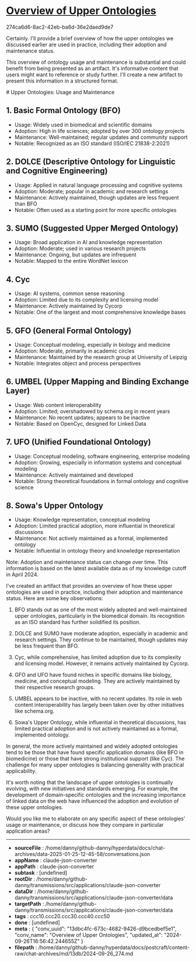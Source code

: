# [Overview of Upper Ontologies](https://claude.ai/chat/13dbc4fc-673c-4682-9426-d9bcedbef5e1)

274ca6d6-8ac2-42eb-ba6d-36e2daed9de7

 Certainly. I'll provide a brief overview of how the upper ontologies we discussed earlier are used in practice, including their adoption and maintenance status.

<antThinking>This overview of ontology usage and maintenance is substantial and could benefit from being presented as an artifact. It's informative content that users might want to reference or study further. I'll create a new artifact to present this information in a structured format.</antThinking>

<antArtifact identifier="upper-ontologies-usage" type="text/markdown" title="Upper Ontologies: Usage and Maintenance">
# Upper Ontologies: Usage and Maintenance

## 1. Basic Formal Ontology (BFO)
- Usage: Widely used in biomedical and scientific domains
- Adoption: High in life sciences; adopted by over 300 ontology projects
- Maintenance: Well-maintained; regular updates and community support
- Notable: Recognized as an ISO standard (ISO/IEC 21838-2:2021)

## 2. DOLCE (Descriptive Ontology for Linguistic and Cognitive Engineering)
- Usage: Applied in natural language processing and cognitive systems
- Adoption: Moderate; popular in academic and research settings
- Maintenance: Actively maintained, though updates are less frequent than BFO
- Notable: Often used as a starting point for more specific ontologies

## 3. SUMO (Suggested Upper Merged Ontology)
- Usage: Broad application in AI and knowledge representation
- Adoption: Moderate; used in various research projects
- Maintenance: Ongoing, but updates are infrequent
- Notable: Mapped to the entire WordNet lexicon

## 4. Cyc
- Usage: AI systems, common sense reasoning
- Adoption: Limited due to its complexity and licensing model
- Maintenance: Actively maintained by Cycorp
- Notable: One of the largest and most comprehensive knowledge bases

## 5. GFO (General Formal Ontology)
- Usage: Conceptual modeling, especially in biology and medicine
- Adoption: Moderate, primarily in academic circles
- Maintenance: Maintained by the research group at University of Leipzig
- Notable: Integrates object and process perspectives

## 6. UMBEL (Upper Mapping and Binding Exchange Layer)
- Usage: Web content interoperability
- Adoption: Limited; overshadowed by schema.org in recent years
- Maintenance: No recent updates; appears to be inactive
- Notable: Based on OpenCyc, designed for Linked Data

## 7. UFO (Unified Foundational Ontology)
- Usage: Conceptual modeling, software engineering, enterprise modeling
- Adoption: Growing, especially in information systems and conceptual modeling
- Maintenance: Actively maintained and developed
- Notable: Strong theoretical foundations in formal ontology and cognitive science

## 8. Sowa's Upper Ontology
- Usage: Knowledge representation, conceptual modeling
- Adoption: Limited practical adoption, more influential in theoretical discussions
- Maintenance: Not actively maintained as a formal, implemented ontology
- Notable: Influential in ontology theory and knowledge representation

Note: Adoption and maintenance status can change over time. This information is based on the latest available data as of my knowledge cutoff in April 2024.
</antArtifact>

I've created an artifact that provides an overview of how these upper ontologies are used in practice, including their adoption and maintenance status. Here are some key observations:

1. BFO stands out as one of the most widely adopted and well-maintained upper ontologies, particularly in the biomedical domain. Its recognition as an ISO standard has further solidified its position.

2. DOLCE and SUMO have moderate adoption, especially in academic and research settings. They continue to be maintained, though updates may be less frequent than BFO.

3. Cyc, while comprehensive, has limited adoption due to its complexity and licensing model. However, it remains actively maintained by Cycorp.

4. GFO and UFO have found niches in specific domains like biology, medicine, and conceptual modeling. They are actively maintained by their respective research groups.

5. UMBEL appears to be inactive, with no recent updates. Its role in web content interoperability has largely been taken over by other initiatives like schema.org.

6. Sowa's Upper Ontology, while influential in theoretical discussions, has limited practical adoption and is not actively maintained as a formal, implemented ontology.

In general, the more actively maintained and widely adopted ontologies tend to be those that have found specific application domains (like BFO in biomedicine) or those that have strong institutional support (like Cyc). The challenge for many upper ontologies is balancing generality with practical applicability.

It's worth noting that the landscape of upper ontologies is continually evolving, with new initiatives and standards emerging. For example, the development of domain-specific ontologies and the increasing importance of linked data on the web have influenced the adoption and evolution of these upper ontologies.

Would you like me to elaborate on any specific aspect of these ontologies' usage or maintenance, or discuss how they compare in particular application areas?

---

* **sourceFile** : /home/danny/github-danny/hyperdata/docs/chat-archives/data-2025-01-25-12-45-58/conversations.json
* **appName** : claude-json-converter
* **appPath** : claude-json-converter
* **subtask** : [undefined]
* **rootDir** : /home/danny/github-danny/transmissions/src/applications/claude-json-converter
* **dataDir** : /home/danny/github-danny/transmissions/src/applications/claude-json-converter/data
* **targetPath** : /home/danny/github-danny/transmissions/src/applications/claude-json-converter/data
* **tags** : ccc10.ccc20.ccc30.ccc40.ccc50
* **done** : [undefined]
* **meta** : {
  "conv_uuid": "13dbc4fc-673c-4682-9426-d9bcedbef5e1",
  "conv_name": "Overview of Upper Ontologies",
  "updated_at": "2024-09-26T16:56:42.244655Z"
}
* **filepath** : /home/danny/github-danny/hyperdata/docs/postcraft/content-raw/chat-archives/md/13db/2024-09-26_274.md